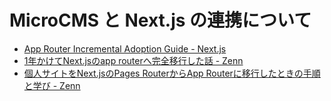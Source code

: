 # MicroCMS と Next.js の連携について

- [App Router Incremental Adoption Guide - Next.js](https://nextjs.org/docs/app/building-your-application/upgrading/app-router-migration)
- [1年かけてNext.jsのapp routerへ完全移行した話 - Zenn](https://zenn.dev/urotea/articles/3fbaa77d77b788)
- [個人サイトをNext.jsのPages RouterからApp Routerに移行したときの手順と学び - Zenn](https://zenn.dev/ryo_manba/articles/b48b85513d08d5)
